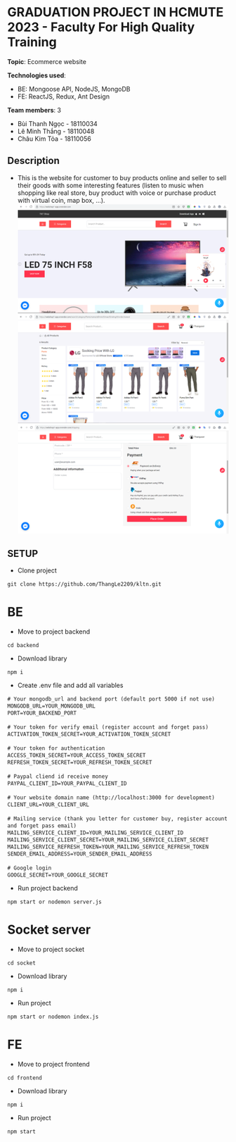 # GRADUATION PROJECT IN HCMUTE 2023 - Faculty For High Quality Training

**Topic**: Ecommerce website

**Technologies used**:

- BE: Mongoose API, NodeJS, MongoDB
- FE: ReactJS, Redux, Ant Design

**Team members**: 3
- Bùi Thanh Ngọc - 18110034
- Lê Minh Thắng - 18110048
- Châu Kim Tỏa - 18110056

## Description

- This is the website for customer to buy products online and seller to sell their goods with some interesting features (listen to music when shopping like real store, buy product with voice or purchase product with virtual coin, map box, …).
  ![home](./Docs/images/home.PNG)
  ![home detail](./Docs/images/homedetail.PNG)
  ![ship](./Docs/images/ship.PNG)

## SETUP

- Clone project

```
git clone https://github.com/ThangLe2209/kltn.git
```

# BE

- Move to project backend

```
cd backend
```

- Download library

```
npm i
```

- Create .env file and add all variables

```
# Your mongodb_url and backend port (default port 5000 if not use) 
MONGODB_URL=YOUR_MONGODB_URL
PORT=YOUR_BACKEND_PORT

# Your token for verify email (register account and forget pass) 
ACTIVATION_TOKEN_SECRET=YOUR_ACTIVATION_TOKEN_SECRET

# Your token for authentication
ACCESS_TOKEN_SECRET=YOUR_ACCESS_TOKEN_SECRET
REFRESH_TOKEN_SECRET=YOUR_REFRESH_TOKEN_SECRET

# Paypal cliend id receive money
PAYPAL_CLIENT_ID=YOUR_PAYPAL_CLIENT_ID

# Your website domain name (http://localhost:3000 for development)
CLIENT_URL=YOUR_CLIENT_URL

# Mailing service (thank you letter for customer buy, register account and forget pass email)
MAILING_SERVICE_CLIENT_ID=YOUR_MAILING_SERVICE_CLIENT_ID
MAILING_SERVICE_CLIENT_SECRET=YOUR_MAILING_SERVICE_CLIENT_SECRET
MAILING_SERVICE_REFRESH_TOKEN=YOUR_MAILING_SERVICE_REFRESH_TOKEN
SENDER_EMAIL_ADDRESS=YOUR_SENDER_EMAIL_ADDRESS

# Google login
GOOGLE_SECRET=YOUR_GOOGLE_SECRET

```

- Run project backend

```
npm start or nodemon server.js
```

# Socket server
- Move to project socket

```
cd socket
```

- Download library

```
npm i
```

- Run project

```
npm start or nodemon index.js
```
# FE

- Move to project frontend

```
cd frontend
```

- Download library

```
npm i
```

- Run project

```
npm start
```
